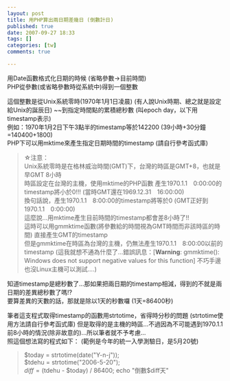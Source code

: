 ```yaml
---
layout: post
title: 用PHP算出兩日期差幾日 (倒數計日)
published: true
date: 2007-09-27 18:33
tags: []
categories: [tw]
comments: true

---
```



用Date函數格式化日期的時候 (省略參數→目前時間)  
PHP從參數(或省略參數時從系統中)得到一個整數

 

這個整數是從Unix系統零時(1970年1月1日凌晨) (有人說Unix時期、總之就是設定給Unix的誕辰日) ~~到指定時間點的累積總秒數 (叫epoch day，以下用timestamp表示)  
例如：1970年1月2日下午3點半的timestamp等於142200 (39小時+30分鐘=140400+1800)  
PHP下可以用mktime來產生指定日期時間的timestamp (請自行參考函式庫)  

> ☆注意：  
> Unix系統零時是在格林威治時間(GMT)下，台灣的時區是GMT+8，也就是早GMT 8小時  
> 時區設定在台灣的主機，使用mktime的PHP函數 產生1970.1.1　0:00:00的timestamp將小於0!!! (當時GMT還在1969.12.31　16:00:00)  
> 換句話說，產生1970.1.1　8:00:00的timestamp將等於0 (GMT正好到1970.1.1　0:00:00)  
> 這麼說...用mktime產生目前時間的timestamp都會差8小時了!!  
> 這時可以用gmmktime函數(將參數給的時間視為GMT時間而非該時區的時間) 直接產生GMT的timestamp  
> 但是gmmktime在時區為台灣的主機，仍無法產生1970.1.1　8:00:00以前的timestamp (這我就想不通為什麼了...錯誤訊息：[**Warning**: gmmktime(): Windows does not support negative values for this function] 不巧手邊也沒Linux主機可以測試....)

 

>  

 

知道timestamp是總秒數了...那如果把兩日期的timestamp相減，得到的不就是兩日期的差異總秒數了嗎!?  
要算差異的天數的話，那就是除以1天的秒數囉 (1天=86400秒)

 

筆者這支程式取得timestamp的函數用strtotime，省得時分秒的問題 (strtotime使用方法請自行參考函式庫) 但是取得的是主機的時區...不過因為不可能遇到1970.1.1前8小時的情況(除非故意的)...所以筆者就不予考慮...  
照這個想法寫的程式如下： (範例是今年的統一入學測驗日，是5月20號)

> $today = strtotime(date("Y-n-j"));  
> $tdehu = strtotime("2006-5-20");  
> $diff = ($tdehu - $today) / 86400;  
> echo "倒數$diff天"



